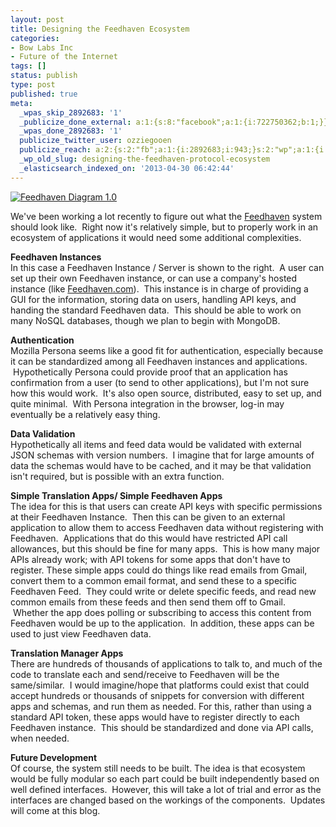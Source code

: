 ```yaml
---
layout: post
title: Designing the Feedhaven Ecosystem
categories:
- Bow Labs Inc
- Future of the Internet
tags: []
status: publish
type: post
published: true
meta:
  _wpas_skip_2892683: '1'
  _publicize_done_external: a:1:{s:8:"facebook";a:1:{i:722750362;b:1;}}
  _wpas_done_2892683: '1'
  publicize_twitter_user: ozziegooen
  publicize_reach: a:2:{s:2:"fb";a:1:{i:2892683;i:943;}s:2:"wp";a:1:{i:0;i:3;}}
  _wp_old_slug: designing-the-feedhaven-protocol-ecosystem
  _elasticsearch_indexed_on: '2013-04-30 06:42:44'
---
```

[ ![Feedhaven Diagram 1.0](http://bowlabs.files.wordpress.com/2013/04/screen-shot-2013-04-29-at-11-02-44-pm.png?w=922) ](http://bowlabs.files.wordpress.com/2013/04/screen-shot-2013-04-29-at-11-02-44-pm.png)  

We've been working a lot recently to figure out what the [Feedhaven](http://feedhaven.org/) system should look like.  Right now it's relatively simple, but to properly work in an ecosystem of applications it would need some additional complexities. 

**Feedhaven Instances**  
  In this case a Feedhaven Instance / Server is shown to the right.  A user can set up their own Feedhaven instance, or can use a company's hosted instance (like [Feedhaven.com](http://feedhaven.com)).  This instance is in charge of providing a GUI for the information, storing data on users, handling API keys, and handing the standard Feedhaven data.  This should be able to work on many NoSQL databases, though we plan to begin with MongoDB. 

**Authentication**  
  Mozilla Persona seems like a good fit for authentication, especially because it can be standardized among all Feedhaven instances and applications.  Hypothetically Persona could provide proof that an application has confirmation from a user (to send to other applications), but I'm not sure how this would work.  It's also open source, distributed, easy to set up, and quite minimal.  With Persona integration in the browser, log-in may eventually be a relatively easy thing.  

**Data Validation**  
  Hypothetically all items and feed data would be validated with external JSON schemas with version numbers.  I imagine that for large amounts of data the schemas would have to be cached, and it may be that validation isn't required, but is possible with an extra function.  

**Simple Translation Apps/ Simple Feedhaven Apps**  
  The idea for this is that users can create API keys with specific permissions at their Feedhaven Instance.  Then this can be given to an external application to allow them to access Feedhaven data without registering with Feedhaven.  Applications that do this would have restricted API call allowances, but this should be fine for many apps.  This is how many major APIs already work; with API tokens for some apps that don't have to register. These simple apps could do things like read emails from Gmail, convert them to a common email format, and send these to a specific Feedhaven Feed.  They could write or delete specific feeds, and read new common emails from these feeds and then send them off to Gmail.  Whether the app does polling or subscribing to access this content from Feedhaven would be up to the application.  In addition, these apps can be used to just view Feedhaven data. 

**Translation Manager Apps**  
  There are hundreds of thousands of applications to talk to, and much of the code to translate each and send/receive to Feedhaven will be the same/similar.  I would imagine/hope that platforms could exist that could accept hundreds or thousands of snippets for conversion with different apps and schemas, and run them as needed. For this, rather than using a standard API token, these apps would have to register directly to each Feedhaven instance.  This should be standardized and done via API calls, when needed. 

**Future Development**  
  Of course, the system still needs to be built. The idea is that ecosystem would be fully modular so each part could be built independently based on well defined interfaces.  However, this will take a lot of trial and error as the interfaces are changed based on the workings of the components.  Updates will come at this blog.
